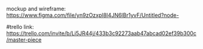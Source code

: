 mockup and wireframe:
https://www.figma.com/file/yn9zOzxpl8I4JN6lBr1yvF/Untitled?node-

#trello link:
https://trello.com/invite/b/Li5JR44j/433b3c92273aab47abcad02ef39b300c/master-piece
